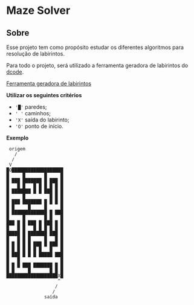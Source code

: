 # Maze Solver

## Sobre

Esse projeto tem como propósito estudar os diferentes algoritmos para resolução de labirintos.

Para todo o projeto, será utilizado a ferramenta geradora de labirintos do [dcode](https://dcode.fr).

[Ferramenta geradora de labirintos](https://dcode.fr/maze-generator)

**Utilizar os seguintes critérios**

- ``'█'`` paredes;
- ``' '`` caminhos;
- ``'X'`` saída do labirinto;
- ``'O'`` ponto de início.

**Exemplo**

```
 origem
   /
  /
 V
█O███████████████████
█     █       █     █
█ ███ ███████ █ ███ █
█   █ █   █ █ █ █ █ █
█ ███████ █ █ ███ █ █
█     █         █ █ █
█ ███ ███████ █ █ █ █
█ █     █     █     █
█ █████████████ █ ███
█     █       █ █   █
███ █ █ ███ █ ███ █ █
█   █ █   █ █ █ █ █ █
█████ █ ███████ ███ █
█   █ █ █     █   █ █
█ █ █ █ █ ███ █ ███ █
█ █ █ █ █ █ █   █   █
█ ███ █ █ █ █████ ███
█   █               █
█ █ █ ███ ███████ █ █
█ █     █       █ █ █
███████████████████X█
                   ^
                  /
                 /
              saída
```